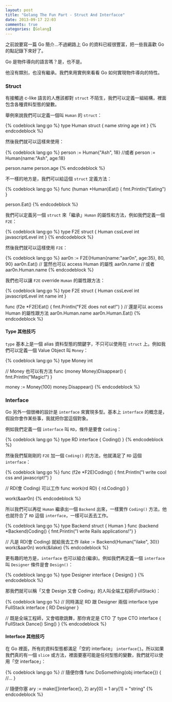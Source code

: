 ```yaml
---
layout: post
title: "Golang The Fun Part - Struct And Interfacce"
date: 2013-09-17 22:03
comments: true
categories: [Golang]
---
```


之前說要寫一篇 Go 簡介…不過網路上 Go 的資料已經很豐富，把一些我喜歡 Go 的點記錄下來好了。

Go 是物件導向的語言嗎？是，也不是。

他沒有類別，也沒有繼承。我們來用實例來看看 Go 如何實現物件導向的特性。

### Struct

有接觸過 c-like 語言的人應該都對 `struct` 不陌生，我們可以定義一組結構，裡面包含各種資料型態的變數。

舉例來說我們可以定義一個叫 `Human` 的 `struct`：

{% codeblock lang:go %}
type Human struct {
	name string
	age int
}
{% endcodeblock %}

然後我們就可以這樣來使用：

{% codeblock lang:go %}
person := Human{"Ash", 18}
//或者
person := Human{name:"Ash", age:18}

person.name
person.age
{% endcodeblock %}
<!--more-->
不一樣的地方是，我們可以給這個 `struct` 定義方法：

{% codeblock lang:go %}
func (human *Human)Eat() {
	fmt.Println("Eating")
}

person.Eat()
{% endcodeblock %}

我們可以定義另一個 `struct` 來「繼承」`Human` 的屬性和方法，例如我們定義一個 `F2E`：

{% codeblock lang:go %}
type F2E struct {
	Human
	cssLevel int
	javascriptLevel int
}
{% endcodeblock %}

然後我們就可以這樣使用 `F2E`：

{% codeblock lang:go %}
aar0n := F2E{Human{name:"aar0n", age:35}, 80, 90}
aar0n.Eat()
// 當然也可以 access Human 的屬性
aar0n.name
// 或者
aar0n.Human.name
{% endcodeblock %}

我們也可以讓 `F2E` override `Human` 的屬性跟方法：

{% codeblock lang:go %}
type F2E struct {
	Human
	cssLevel int
	javascriptLevel int
	name int
}

func (f2e *F2E)Eat() {
	fmt.Println("F2E does not eat!")
}
// 還是可以 access Human 的屬性跟方法
aar0n.Human.name
aar0n.Human.Eat()
{% endcodeblock %}

#### Type 其他技巧

`type` 基本上是一個 alias 資料型態的關鍵字，不只可以使用在 `struct` 上。例如我們可以定義一個 Value Object 叫 `Money`：

{% codeblock lang:go %}
type Money int

// Money 也可以有方法
func (money Money)Disappear() {
	fmt.Println("Magic!")
}

money := Money(100)
money.Disappear()
{% endcodeblock %}

### Interface

Go 另外一個很棒的設計是 `interface` 來實現多型。基本上 `interface` 的概念是，假設你會作某些事，我就把你當這個對象。

例如我們定義一個 `interface` 叫 `RD`，條件是要會 `Coding`：

{% codeblock lang:go %}
type RD interface {
	Coding()
}
{% endcodeblock %}

然後我們幫剛剛的 `F2E` 加一個 `Coding()` 的方法，他就滿足了 `RD` 這個 `interface`：

{% codeblock lang:go %}
func (f2e *F2E)Coding() {
	fmt.Println("I write cool css and javascript!")
}

// RD(會 Coding) 可以工作
func work(rd RD) {
	rd.Coding()
}

work(&aar0n)
{% endcodeblock %}

所以我們可以再從 `Human` 繼承出一個 `Backend` 出來，一樣實作 `Coding()` 方法，他也就符合了 `RD` 這個 `interface`，一樣可以丟去工作。

{% codeblock lang:go %}
type Backend struct {
	Human
}
func (backend *Backend)Coding() {
	fmt.Println("I write Rails applications!")
}

// 凡是 RD(會 Coding) 就給我去工作
ilake := Backend{Human{"ilake", 30}}
work(&aar0n)
work(&ilake)
{% endcodeblock %}

更有趣的地方是，`interface` 也可以組合(繼承)。例如我們再定義一個 `interface` 叫 `Designer` 條件是會 `Design()`：

{% codeblock lang:go %}
type Designer interface {
	Design()
}
{% endcodeblock %}

那我們就可以稱「又會 Design 又會 Coding」的人叫全端工程師(FullStack)：

{% codeblock lang:go %}
// 同時滿足 RD 跟 Designer 兩個 interface
type FullStack interface {
	RD
	Designer
}

// 既是全端工程師，又會唱歌跳舞，那你肯定是 CTO 了
type CTO interface {
	FullStack
	Dance()
	Sing()
}
{% endcodeblock %}

#### Interface 其他技巧

在 Go 裡面，所有的資料型態都滿足「空的 interface」 `interface{}`。所以如果我們真的有一個 `slice` 或方法，裡面要塞可能是任何型態的變數，我們就可以使用「空 interface」：

{% codeblock lang:go %}
// 隨便你傳
func DoSomething(obj interface{}) {
	//...
}

// 隨便你塞
ary := make([]interface{}, 2)
ary[0] = 1
ary[1] = "string"
{% endcodeblock %}